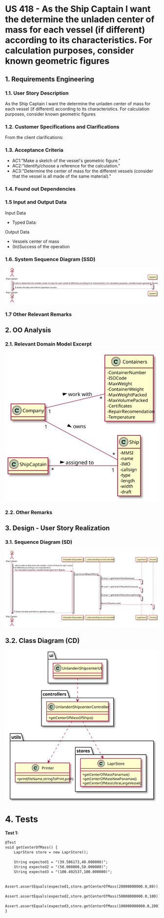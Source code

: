 # US 418 - As the Ship Captain I want the determine the unladen center of mass for each vessel (if different) according to its characteristics. For calculation purposes, consider known geometric figures

## 1. Requirements Engineering

### 1.1. User Story Description

As the Ship Captain I want the determine the unladen center of mass for each vessel (if different) according to its characteristics. For calculation purposes, consider known geometric figures

### 1.2. Customer Specifications and Clarifications


From the client clarifications:


### 1.3. Acceptance Criteria


* AC1:"Make a sketch of the vessel's geometric figure."
* AC2:"Identify/choose a reference for the calculation."
* AC3:"Determine the center of mass for the different vessels (consider that the vessel is all made of the same material)."


### 1.4. Found out Dependencies


### 1.5 Input and Output Data


Input Data

* Typed Data:


Output Data

* Vessels center of mass
* (In)Success of the operation


### 1.6. System Sequence Diagram (SSD)


![US418-SSD](US418_SSD.svg)


### 1.7 Other Relevant Remarks




## 2. OO Analysis

### 2.1. Relevant Domain Model Excerpt

![US418-MD](US418_DM.svg)

### 2.2. Other Remarks




## 3. Design - User Story Realization

### 3.1. Sequence Diagram (SD)


![US418-SD](US418_SD.svg)

## 3.2. Class Diagram (CD)


![US418-CD](US418_CD.svg)

# 4. Tests


**Test 1:**
		
	@Test
    void getCenterOfMass() {
        LaprStore store = new LaprStore();

        String expected1 = "(39.506173,40.000000)";
        String expected2 = "(50.000000,50.000000)";
        String expected3 = "(100.492537,100.000000)";

        Assert.assertEquals(expected1,store.getCenterOfMass(20000000000.0,80));
        Assert.assertEquals(expected2,store.getCenterOfMass(50000000000.0,100));
        Assert.assertEquals(expected3,store.getCenterOfMass(100000000000.0,200));
    }

		


